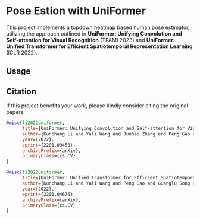 # Pose Estion with UniFormer

This project implements a topdown heatmap based human pose estimator, utilizing the approach outlined in **UniFormer: Unifying Convolution and Self-attention for Visual Recognition** (TPAMI 2023) and **UniFormer: Unified Transformer for Efficient Spatiotemporal Representation Learning** (ICLR 2022).

## Usage

## Citation

If this project benefits your work, please kindly consider citing the original papers:

```bibtex
@misc{li2022uniformer,
      title={UniFormer: Unifying Convolution and Self-attention for Visual Recognition}, 
      author={Kunchang Li and Yali Wang and Junhao Zhang and Peng Gao and Guanglu Song and Yu Liu and Hongsheng Li and Yu Qiao},
      year={2022},
      eprint={2201.09450},
      archivePrefix={arXiv},
      primaryClass={cs.CV}
}
```

```bibtex
@misc{li2022uniformer,
      title={UniFormer: Unified Transformer for Efficient Spatiotemporal Representation Learning}, 
      author={Kunchang Li and Yali Wang and Peng Gao and Guanglu Song and Yu Liu and Hongsheng Li and Yu Qiao},
      year={2022},
      eprint={2201.04676},
      archivePrefix={arXiv},
      primaryClass={cs.CV}
}
```